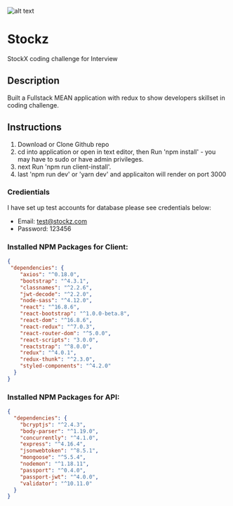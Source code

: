 ![alt text](http://url/to/img.png)
# Stockz
StockX coding challenge for Interview

## Description
Built a Fullstack MEAN application with redux to show developers skillset in coding challenge.


## Instructions
1. Download or Clone Github repo
2. cd into application or open in text editor, then Run 'npm install' - you may have to sudo or have admin privileges.
3. next Run 'npm run client-install'.
4. last 'npm run dev' or 'yarn dev' and applicaiton will render on port 3000

### Credientials
I have set up test accounts for database please see credentials below:
- Email: test@stockz.com
- Password: 123456


### Installed NPM Packages for Client:
```json
{
 "dependencies": {
    "axios": "^0.18.0",
    "bootstrap": "^4.3.1",
    "classnames": "^2.2.6",
    "jwt-decode": "^2.2.0",
    "node-sass": "^4.12.0",
    "react": "^16.8.6",
    "react-bootstrap": "^1.0.0-beta.8",
    "react-dom": "^16.8.6",
    "react-redux": "^7.0.3",
    "react-router-dom": "^5.0.0",
    "react-scripts": "3.0.0",
    "reactstrap": "^8.0.0",
    "redux": "^4.0.1",
    "redux-thunk": "^2.3.0",
    "styled-components": "^4.2.0"
  }
}
```

### Installed NPM Packages for API:
```json
{
  "dependencies": {
    "bcryptjs": "^2.4.3",
    "body-parser": "^1.19.0",
    "concurrently": "^4.1.0",
    "express": "^4.16.4",
    "jsonwebtoken": "^8.5.1",
    "mongoose": "^5.5.4",
    "nodemon": "^1.18.11",
    "passport": "^0.4.0",
    "passport-jwt": "^4.0.0",
    "validator": "^10.11.0"
  }
}
```
